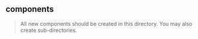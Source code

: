 ## components

> All new components should be created in this directory. You may also create sub-directories.
